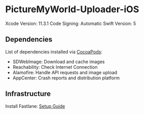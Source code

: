 # PictureMyWorld-Uploader-iOS

Xcode Version: 11.3.1
Code Signing: Automatic
Swift Version: 5

## Dependencies

List of dependencies installed via [CocoaPods](https://cocoapods.org/):

- SDWebImage: Download and cache images
- Reachability: Check Internet Connection
- Alamofire: Handle API requests and image upload
- AppCenter: Crash reports and distribution platform

## Infrastructure

Install Fastlane: [Setup Guide](https://docs.fastlane.tools/getting-started/ios/setup/)



